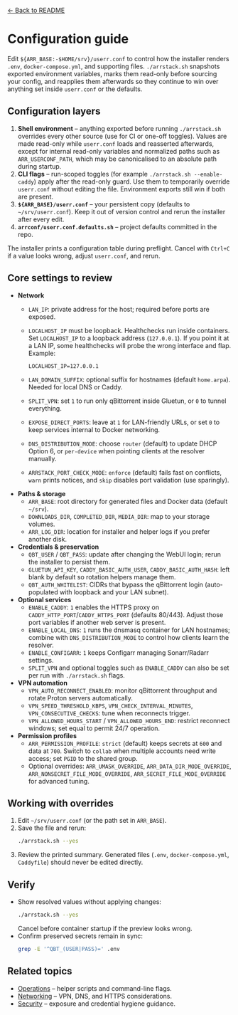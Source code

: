 [← Back to README](../README.md)

# Configuration guide

Edit `${ARR_BASE:-$HOME/srv}/userr.conf` to control how the installer renders `.env`, `docker-compose.yml`, and supporting files. `./arrstack.sh` snapshots exported environment variables, marks them read-only before sourcing your config, and reapplies them afterwards so they continue to win over anything set inside `userr.conf` or the defaults.

## Configuration layers
1. **Shell environment** – anything exported before running `./arrstack.sh` overrides every other source (use for CI or one-off toggles). Values are made read-only while `userr.conf` loads and reasserted afterwards, except for internal read-only variables and normalized paths such as `ARR_USERCONF_PATH`, which may be canonicalised to an absolute path during startup.
2. **CLI flags** – run-scoped toggles (for example `./arrstack.sh --enable-caddy`) apply after the read-only guard. Use them to temporarily override `userr.conf` without editing the file. Environment exports still win if both are present.
3. **`${ARR_BASE}/userr.conf`** – your persistent copy (defaults to `~/srv/userr.conf`). Keep it out of version control and rerun the installer after every edit.
4. **`arrconf/userr.conf.defaults.sh`** – project defaults committed in the repo.

The installer prints a configuration table during preflight. Cancel with `Ctrl+C` if a value looks wrong, adjust `userr.conf`, and rerun.

## Core settings to review
- **Network**
  - `LAN_IP`: private address for the host; required before ports are exposed.
  - `LOCALHOST_IP` must be loopback.
    Healthchecks run inside containers. Set `LOCALHOST_IP` to a loopback address (`127.0.0.1`). If you point it at a LAN IP, some healthchecks will probe the wrong interface and flap. Example:

    `LOCALHOST_IP=127.0.0.1`
  - `LAN_DOMAIN_SUFFIX`: optional suffix for hostnames (default `home.arpa`). Needed for local DNS or Caddy.
  - `SPLIT_VPN`: set `1` to run only qBittorrent inside Gluetun, or `0` to tunnel everything.
  - `EXPOSE_DIRECT_PORTS`: leave at `1` for LAN-friendly URLs, or set `0` to keep services internal to Docker networking.
  - `DNS_DISTRIBUTION_MODE`: choose `router` (default) to update DHCP Option 6, or `per-device` when pointing clients at the resolver manually.
  - `ARRSTACK_PORT_CHECK_MODE`: `enforce` (default) fails fast on conflicts, `warn` prints notices, and `skip` disables port validation (use sparingly).
- **Paths & storage**
  - `ARR_BASE`: root directory for generated files and Docker data (default `~/srv`).
  - `DOWNLOADS_DIR`, `COMPLETED_DIR`, `MEDIA_DIR`: map to your storage volumes.
  - `ARR_LOG_DIR`: location for installer and helper logs if you prefer another disk.
- **Credentials & preservation**
  - `QBT_USER` / `QBT_PASS`: update after changing the WebUI login; rerun the installer to persist them.
  - `GLUETUN_API_KEY`, `CADDY_BASIC_AUTH_USER`, `CADDY_BASIC_AUTH_HASH`: left blank by default so rotation helpers manage them.
  - `QBT_AUTH_WHITELIST`: CIDRs that bypass the qBittorrent login (auto-populated with loopback and your LAN subnet).
- **Optional services**
  - `ENABLE_CADDY`: `1` enables the HTTPS proxy on `CADDY_HTTP_PORT`/`CADDY_HTTPS_PORT` (defaults 80/443). Adjust those port variables if another web server is present.
  - `ENABLE_LOCAL_DNS`: `1` runs the dnsmasq container for LAN hostnames; combine with `DNS_DISTRIBUTION_MODE` to control how clients learn the resolver.
  - `ENABLE_CONFIGARR`: `1` keeps Configarr managing Sonarr/Radarr settings.
  - `SPLIT_VPN` and optional toggles such as `ENABLE_CADDY` can also be set per run with `./arrstack.sh` flags.
- **VPN automation**
  - `VPN_AUTO_RECONNECT_ENABLED`: monitor qBittorrent throughput and rotate Proton servers automatically.
  - `VPN_SPEED_THRESHOLD_KBPS`, `VPN_CHECK_INTERVAL_MINUTES`, `VPN_CONSECUTIVE_CHECKS`: tune when reconnects trigger.
  - `VPN_ALLOWED_HOURS_START` / `VPN_ALLOWED_HOURS_END`: restrict reconnect windows; set equal to permit 24/7 operation.
- **Permission profiles**
  - `ARR_PERMISSION_PROFILE`: `strict` (default) keeps secrets at `600` and data at `700`. Switch to `collab` when multiple accounts need write access; set `PGID` to the shared group.
  - Optional overrides: `ARR_UMASK_OVERRIDE`, `ARR_DATA_DIR_MODE_OVERRIDE`, `ARR_NONSECRET_FILE_MODE_OVERRIDE`, `ARR_SECRET_FILE_MODE_OVERRIDE` for advanced tuning.

## Working with overrides
1. Edit `~/srv/userr.conf` (or the path set in `ARR_BASE`).
2. Save the file and rerun:
   ```bash
   ./arrstack.sh --yes
   ```
3. Review the printed summary. Generated files (`.env`, `docker-compose.yml`, `Caddyfile`) should never be edited directly.

## Verify
- Show resolved values without applying changes:
  ```bash
  ./arrstack.sh --yes
  ```
  Cancel before container startup if the preview looks wrong.
- Confirm preserved secrets remain in sync:
  ```bash
  grep -E '^QBT_(USER|PASS)=' .env
  ```

## Related topics
- [Operations](operations.md) – helper scripts and command-line flags.
- [Networking](networking.md) – VPN, DNS, and HTTPS considerations.
- [Security](security.md) – exposure and credential hygiene guidance.
